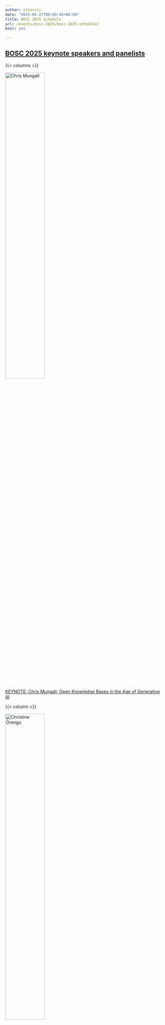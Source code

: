 ```yaml
---
author: nlharris
date: "2025-05-27T00:09:44+00:00"
title: BOSC 2025 Schedule
url: /events/bosc-2025/bosc-2025-schedule/
bosc: yes

---
```

## [BOSC 2025 keynote speakers and panelists](/events/bosc-2025/bosc-2025-keynotes/)

{{< columns >}}

<img src="/img/2025/2025-03-26-Chris-Mungall-2022-square.jpg" alt ="Chris Mungall" style="width:50%"/>

[KEYNOTE: Chris Mungall: Open Knowledge Bases in the Age of Generative AI](/events/bosc-2025/bosc-2025-keynotes)

{{< column >}}

<img src="/img/2025/2025-05-12-Christine-Orengo-square.png" alt ="Christine Orengo" style="width:50%"/>

[KEYNOTE: Christine Orengo: Working together to develop, promote and protect our data resources: Lessons learnt developing CATH and TED](/events/bosc-2025/bosc-2025-keynotes)

{{< endcolumns >}}

<center>

## Panel: Data Sustainability

</center>

<br/>

## BOSC 2025 Schedule at a Glance
<div style="position: relative; padding-top: 90%;"><iframe style="position: absolute; top: 0; left: 0; width:95%; height: 100%" src=https://docs.google.com/spreadsheets/d/e/2PACX-1vTzyut-NfEtyeZ6jVgRJbi1ug8uua_OH7eXmZLUXeM7pJBxoEcu0mCMo6DevvFeHTx1mMCN3Zc93xSn/pubhtml?gid=0&single=true" allowfullscreen="allowfullscreen" frameborder="0"></iframe></div>

## Schedule of talks coming soon!

## List of posters coming soon!

<br/>
